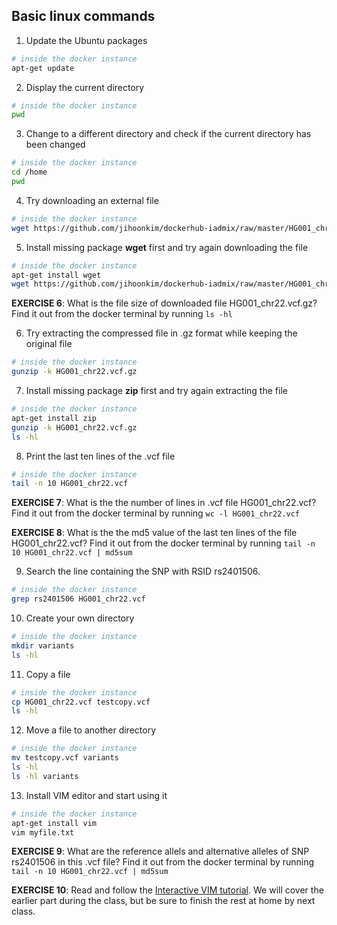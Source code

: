 ## Basic linux commands
1. Update the Ubuntu packages
```bash
# inside the docker instance
apt-get update
```

2. Display the current directory
```bash
# inside the docker instance
pwd
```

3. Change to a different directory and check if the current directory has been changed
```bash
# inside the docker instance
cd /home
pwd
```

4. Try downloading an external file
```bash
# inside the docker instance
wget https://github.com/jihoonkim/dockerhub-iadmix/raw/master/HG001_chr22.vcf.gz
```

5. Install missing package **wget** first and try again downloading the file
```bash
# inside the docker instance
apt-get install wget
wget https://github.com/jihoonkim/dockerhub-iadmix/raw/master/HG001_chr22.vcf.gz
```
**EXERCISE 6**: What is the file size of downloaded file HG001_chr22.vcf.gz?
Find it out from the docker terminal by running ```ls -hl```

6. Try extracting the compressed file in .gz format while keeping the original file
```bash
# inside the docker instance
gunzip -k HG001_chr22.vcf.gz
```

7. Install missing package **zip** first and try again extracting the file
```bash
# inside the docker instance
apt-get install zip
gunzip -k HG001_chr22.vcf.gz
ls -hl
```

8. Print the last ten lines of the .vcf file
```bash
# inside the docker instance
tail -n 10 HG001_chr22.vcf
```

**EXERCISE 7**: What is the the number of lines in .vcf file HG001_chr22.vcf?
Find it out from the docker terminal by running ```wc -l HG001_chr22.vcf```


**EXERCISE 8**: What is the the md5 value of the last ten lines of the file HG001_chr22.vcf?
Find it out from the docker terminal by running ```tail -n 10 HG001_chr22.vcf | md5sum ```

9. Search the line containing the SNP with RSID rs2401506.
```bash
# inside the docker instance
grep rs2401506 HG001_chr22.vcf
```


10. Create your own directory
```bash
# inside the docker instance
mkdir variants
ls -hl
```

11. Copy a file
```bash
# inside the docker instance
cp HG001_chr22.vcf testcopy.vcf
ls -hl
```

12. Move a file to another directory
```bash
# inside the docker instance
mv testcopy.vcf variants
ls -hl
ls -hl variants
```

13. Install VIM editor and start using it
```bash
# inside the docker instance
apt-get install vim
vim myfile.txt
```

**EXERCISE 9**: What are the reference allels and alternative alleles of SNP rs2401506 in this .vcf file? Find it out from the docker terminal by running ```tail -n 10 HG001_chr22.vcf | md5sum ```


**EXERCISE 10**: Read and follow the [Interactive VIM tutorial](http://www.openvim.com/tutorial.html).  We will cover the earlier part during the class, but be sure to finish the rest at home by next class.
